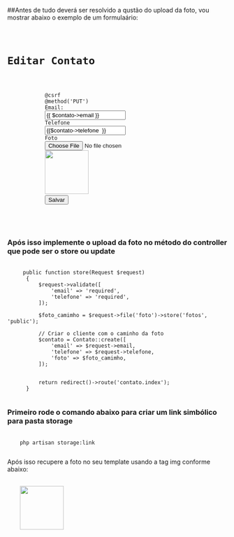 ##Antes de tudo deverá ser resolvido a qustão do upload da foto, vou mostrar abaixo o exemplo de um formulaário:

<pre class="language-php">
  <code class="language-php">
        <h1>Editar Contato</h1>
        <form action="{{ route('contato.update',$contato->id) }}" method="post" enctype="multipart/form-data">
            @csrf
            @method('PUT')
            <label for="">Email: </label>
            <input type="text" name="email" id="email" value="{{ $contato->email }}">
            <label for="">Telefone</label>
            <input type="text" name="telefone" id="telefone" value="{{$contato->telefone  }}">
            <label>Foto</label>
            <input type="file" name="foto" id="foto" >
            <img src="{{  asset('storage/' . $contato->foto) }}" alt="" width="100" height="100">
            <button type="submit">Salvar</button>
        </form>
  </code>
</pre>


### Após isso implemente o upload da foto no método do controller que pode ser o store ou update

<pre class="language-php">
  <code class="language-php">
     public function store(Request $request)
      {
          $request->validate([
              'email' => 'required',
              'telefone' => 'required',
          ]);
  
          $foto_camimho = $request->file('foto')->store('fotos', 'public');
  
          // Criar o cliente com o caminho da foto
          $contato = Contato::create([
              'email' => $request->email,
              'telefone' => $request->telefone,
              'foto' => $foto_camimho,
          ]);
  
  
          return redirect()->route('contato.index');
      }
  </code>
</pre>


### Primeiro rode o comando abaixo para criar um link simbólico para pasta storage

<pre class="language-php">
  <code class="language-php">
    php artisan storage:link
  </code>
</pre>

Após isso recupere a foto no seu template usando a tag img conforme abaixo:

<pre class="language-php">
  <code class="language-php">
    <img src="{{  asset('storage/' . $contato->foto) }}" alt="" width="100" height="100">
  </code>
</pre>
